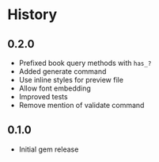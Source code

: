 # History

## 0.2.0

* Prefixed book query methods with `has_?`
* Added generate command
* Use inline styles for preview file
* Allow font embedding
* Improved tests
* Remove mention of validate command

## 0.1.0

* Initial gem release
